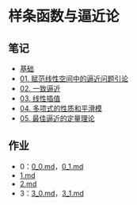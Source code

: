 # 样条函数与逼近论

## 笔记

- [基础](notes/basic.md) 
- [01. 赋范线性空间中的逼近问题引论](notes/01_Introduction.md) 
- [02. 一致逼近](notes/02_UniformApproximation.md) 
- [03. 线性插值](notes/03_LinearInterpolation.md) 
- [04. 多项式的性质和平滑模](notes/04_Polynomial.md) 
- [05. 最佳逼近的定量理论](notes/05_Quantify.md) 

## 作业

- 0：[0_0.md](homeworks/0_0.md)，[0_1.md](homeworks/0_1.md) 
- [1.md](homeworks/1.md) 
- [2.md](homeworks/2.md) 
- 3：[3_0.md](homeworks/3_0.md)，[3_1.md](homeworks/3_1.md) 

